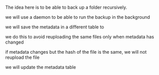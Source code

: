 
The idea here is to be able to back up a folder recursively.

we will use a daemon to be able to run the backup in the background

we will save the metadata in a different table to 

we do this to avoid reuploading the same files only when metadata has changed

if metadata changes but the hash of the file is the same, we will not reupload the file

we will update the metadata table